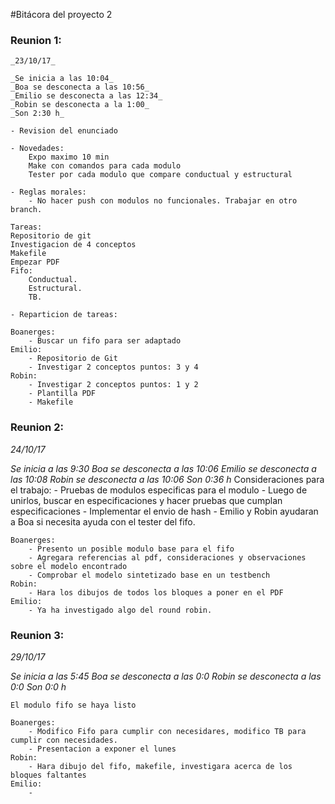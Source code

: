 #Bitácora del proyecto 2

### Reunion 1:

	_23/10/17_

	_Se inicia a las 10:04_
	_Boa se desconecta a las 10:56_
	_Emilio se desconecta a las 12:34_
	_Robin se desconecta a la 1:00_
	_Son 2:30 h_

	- Revision del enunciado

	- Novedades:
		Expo maximo 10 min
		Make con comandos para cada modulo
		Tester por cada modulo que compare conductual y estructural

	- Reglas morales:
		- No hacer push con modulos no funcionales. Trabajar en otro branch.

	Tareas:
	Repositorio de git
	Investigacion de 4 conceptos
	Makefile
	Empezar PDF
	Fifo:
		Conductual.
		Estructural.
		TB.

	- Reparticion de tareas:

	Boanerges:
		- Buscar un fifo para ser adaptado
	Emilio:
		- Repositorio de Git
		- Investigar 2 conceptos puntos: 3 y 4
	Robin:
		- Investigar 2 conceptos puntos: 1 y 2
		- Plantilla PDF
		- Makefile


### Reunion 2:
_24/10/17_

_Se inicia a las 9:30_
_Boa se desconecta a las 10:06_
_Emilio se desconecta a las 10:08_
_Robin se desconecta a las 10:06_
_Son 0:36 h_
	Consideraciones para el trabajo:
	- Pruebas de modulos especificas para el modulo
	- Luego de unirlos, buscar en especificaciones
		y hacer pruebas que cumplan especificaciones
	- Implementar el envio de hash
	- Emilio y Robin ayudaran a Boa si necesita ayuda con el tester del fifo.

	Boanerges:
		- Presento un posible modulo base para el fifo
		- Agregara referencias al pdf, consideraciones y observaciones sobre el modelo encontrado
		- Comprobar el modelo sintetizado base en un testbench
	Robin:
		- Hara los dibujos de todos los bloques a poner en el PDF
	Emilio:
		- Ya ha investigado algo del round robin.



### Reunion 3:
_29/10/17_

_Se inicia a las 5:45_
_Boa se desconecta a las 0:0_
_Robin se desconecta a las 0:0_
_Son 0:0 h_

	El modulo fifo se haya listo
	
	Boanerges:
		- Modifico Fifo para cumplir con necesidares, modifico TB para cumplir con necesidades.
		- Presentacion a exponer el lunes
	Robin:
		- Hara dibujo del fifo, makefile, investigara acerca de los bloques faltantes
	Emilio:
		-


